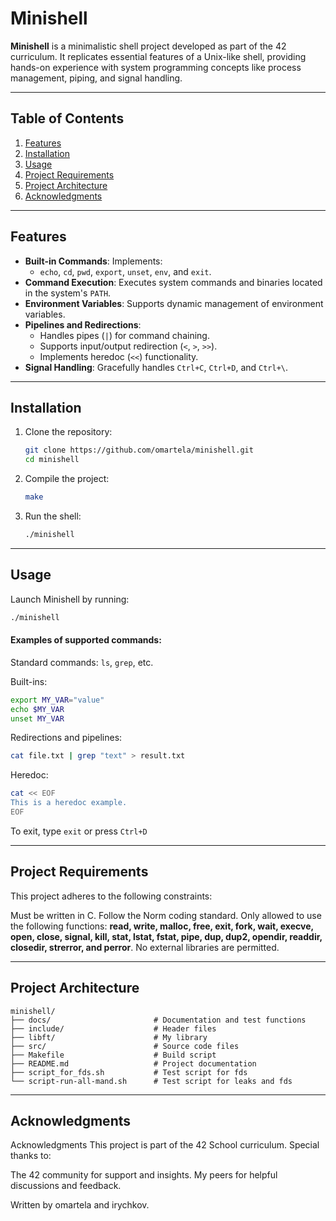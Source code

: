 # Minishell

**Minishell** is a minimalistic shell project developed as part of the 42 curriculum. It replicates essential features of a Unix-like shell, providing hands-on experience with system programming concepts like process management, piping, and signal handling.

---

## Table of Contents

1. [Features](#features)
2. [Installation](#installation)
3. [Usage](#usage)
4. [Project Requirements](#project-requirements)
5. [Project Architecture](#project-architecture)
6. [Acknowledgments](#acknowledgments)

---

## Features

- **Built-in Commands**: Implements:
  - `echo`, `cd`, `pwd`, `export`, `unset`, `env`, and `exit`.
- **Command Execution**: Executes system commands and binaries located in the system's `PATH`.
- **Environment Variables**: Supports dynamic management of environment variables.
- **Pipelines and Redirections**:
  - Handles pipes (`|`) for command chaining.
  - Supports input/output redirection (`<`, `>`, `>>`).
  - Implements heredoc (`<<`) functionality.
- **Signal Handling**: Gracefully handles `Ctrl+C`, `Ctrl+D`, and `Ctrl+\`.

---

## Installation

1. Clone the repository:
	```bash
	git clone https://github.com/omartela/minishell.git
	cd minishell
	```

2. Compile the project:
	```bash
	make
	```

3. Run the shell:
	```bash
	./minishell
	```

---

## Usage

Launch Minishell by running:
```bash
./minishell
```

#### Examples of supported commands:

Standard commands: `ls`, `grep`, etc.

Built-ins:
```bash
export MY_VAR="value"
echo $MY_VAR
unset MY_VAR
```

Redirections and pipelines:
```bash
cat file.txt | grep "text" > result.txt
```

Heredoc:
```bash
cat << EOF
This is a heredoc example.
EOF
```

To exit, type `exit` or press `Ctrl+D`


---

## Project Requirements

This project adheres to the following constraints:

Must be written in C.
Follow the Norm coding standard.
Only allowed to use the following functions:
**read, write, malloc, free, exit, fork, wait, execve, open, close, signal, kill, stat, lstat, fstat, pipe, dup, dup2, opendir, readdir, closedir, strerror, and perror**.
No external libraries are permitted.

---

## Project Architecture
```
minishell/
├── docs/						# Documentation and test functions
├── include/					# Header files
├── libft/						# My library
├── src/						# Source code files
├── Makefile					# Build script
├── README.md					# Project documentation
├── script_for_fds.sh			# Test script for fds
└── script-run-all-mand.sh		# Test script for leaks and fds
```

---

## Acknowledgments

Acknowledgments
This project is part of the 42 School curriculum. Special thanks to:

The 42 community for support and insights.
My peers for helpful discussions and feedback.

Written by omartela and irychkov.
